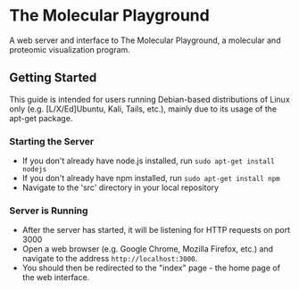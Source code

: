 # The Molecular Playground
A web server and interface to The Molecular Playground, a molecular and proteomic visualization program.

## Getting Started
This guide is intended for users running Debian-based distributions of Linux only (e.g. [L/X/Ed]Ubuntu, Kali, Tails, etc.), mainly due to its usage of the apt-get package. 

### Starting the Server
- If you don't already have node.js installed, run `sudo apt-get install nodejs`
- If you don't already have npm installed, run `sudo apt-get install npm`
- Navigate to the 'src' directory in your local repository

### Server is Running
- After the server has started, it will be listening for HTTP requests on port 3000
- Open a web browser (e.g. Google Chrome, Mozilla Firefox, etc.) and navigate to the address `http://localhost:3000`.
- You should then be redirected to the "index" page - the home page of the web interface.
